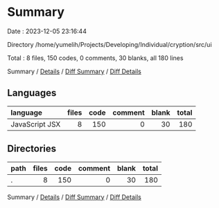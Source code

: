 # Summary

Date : 2023-12-05 23:16:44

Directory /home/yumelih/Projects/Developing/Individual/cryption/src/ui

Total : 8 files,  150 codes, 0 comments, 30 blanks, all 180 lines

Summary / [Details](details.md) / [Diff Summary](diff.md) / [Diff Details](diff-details.md)

## Languages
| language | files | code | comment | blank | total |
| :--- | ---: | ---: | ---: | ---: | ---: |
| JavaScript JSX | 8 | 150 | 0 | 30 | 180 |

## Directories
| path | files | code | comment | blank | total |
| :--- | ---: | ---: | ---: | ---: | ---: |
| . | 8 | 150 | 0 | 30 | 180 |

Summary / [Details](details.md) / [Diff Summary](diff.md) / [Diff Details](diff-details.md)
